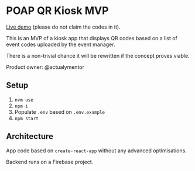 # POAP QR Kiosk MVP

[Live demo]( https://poap-qr-kiosk.web.app/ ) (please do not claim the codes in it).

This is an MVP of a kiosk app that displays QR codes based on a list of event codes uploaded by the event manager.

There is a non-trivial chance it will be rewritten if the concept proves viable.

Product owner: @actualymentor

## Setup

1. `nvm use`
2. `npm i`
3. Populate `.env` based on `.env.example`
4. `npm start`

## Architecture

App code based on `create-react-app` without any advanced optimisations.

Backend runs on a Firebase project.